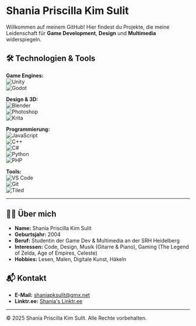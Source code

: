 # Shania Priscilla Kim Sulit

Willkommen auf meinem GitHub! Hier findest du Projekte, die meine Leidenschaft für **Game Development**, **Design** und **Multimedia** widerspiegeln.

## 🛠️ **Technologien & Tools**

**Game Engines:**  
![Unity](https://img.shields.io/badge/Engine-Unity-black?logo=unity&logoColor=white)  
![Godot](https://img.shields.io/badge/Engine-Godot-blue?logo=godot-engine&logoColor=white)

**Design & 3D:**  
![Blender](https://img.shields.io/badge/3D-Blender-orange?logo=blender&logoColor=white)  
![Photoshop](https://img.shields.io/badge/Design-Photoshop-blue?logo=adobe-photoshop&logoColor=white)  
![Krita](https://img.shields.io/badge/Design-Krita-green?logo=krita&logoColor=white)  

**Programmierung:**  
![JavaScript](https://img.shields.io/badge/Programming-JavaScript-yellow?logo=javascript&logoColor=white)  
![C++](https://img.shields.io/badge/Programming-C++-blue?logo=cplusplus&logoColor=white)  
![C#](https://img.shields.io/badge/Programming-C%23-blue?logo=csharp&logoColor=white)  
![Python](https://img.shields.io/badge/Programming-Python-blue?logo=python&logoColor=white)  
![PHP](https://img.shields.io/badge/Programming-PHP-blue?logo=php&logoColor=white)  

**Tools:**  
![VS Code](https://img.shields.io/badge/Editor-VS%20Code-blue?logo=visual-studio-code&logoColor=white)  
![Git](https://img.shields.io/badge/Version%20Control-Git-orange?logo=git&logoColor=white)  
![Tiled](https://img.shields.io/badge/Tool-Tiled-blue?logo=tiled&logoColor=white)

---

## 👩‍💻 **Über mich**

- **Name:** Shania Priscilla Kim Sulit  
- **Geburtsjahr:** 2004  
- **Beruf:** Studentin der Game Dev & Multimedia an der SRH Heidelberg  
- **Interessen:** Code, Design, Musik (Gitarre & Piano), Gaming (The Legend of Zelda, Age of Empires, Celeste)  
- **Hobbies:** Lesen, Malen, Digitale Kunst, Häkeln  


## 📬 **Kontakt**

- **E-Mail:** [shaniapksulit@gmx.net](mailto:shaniapksulit@gmx.net)  
- **Linktr.ee:** [Shania's Linktr.ee](https://linktr.ee/shaniaskaka)  

---

© 2025 Shania Priscilla Kim Sulit. Alle Rechte vorbehalten.
